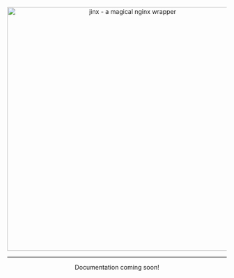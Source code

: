 <p align="center">
<img alt="jinx - a magical nginx wrapper" src="https://pretzelhands.com/assets/jinx/jinx-logo-full.png" width="560">
</p>

---

<p align="center" style="text-align: center;">
Documentation coming soon!
</p>